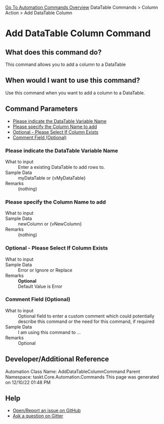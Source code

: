<!--TITLE: Add DataTable Column Command -->
<!-- SUBTITLE: a command in the DataTable Commands group. -->
[Go To Automation Commands Overview](/automation-commands.md)
DataTable Commands &gt; Column Action &gt; Add DataTable Column


# Add DataTable Column Command


## What does this command do?
This command allows you to add a column to a DataTable


## When would I want to use this command?
Use this command when you want to add a column to a DataTable.


## Command Parameters
- [Please indicate the DataTable Variable Name](#param_0)
- [Please specify the Column Name to add](#param_1)
- [Optional - Please Select If Column Exists](#param_2)
- [Comment Field (Optional)](#param_3)


<a id="param_0"></a>
### Please indicate the DataTable Variable Name


<dl>
<dt>What to input</dt><dd>Enter a existing DataTable to add rows to.</dd>
<dt>Sample Data</dt><dd>myDataTable or {vMyDataTable}</dd>
<dt>Remarks</dt><dd>(nothing)</dd>
</dl>




<a id="param_1"></a>
### Please specify the Column Name to add


<dl>
<dt>What to input</dt><dd></dd>
<dt>Sample Data</dt><dd>newColumn or {vNewColumn}</dd>
<dt>Remarks</dt><dd>(nothing)</dd>
</dl>




<a id="param_2"></a>
### Optional - Please Select If Column Exists


<dl>
<dt>What to input</dt><dd></dd>
<dt>Sample Data</dt><dd>Error or Ignore or Replace</dd>
<dt>Remarks</dt><dd><b>Optional</b><br>Default Value is Error</dd>
</dl>




<a id="param_3"></a>
### Comment Field (Optional)


<dl>
<dt>What to input</dt><dd>Optional field to enter a custom comment which could potentially describe this command or the need for this command, if required</dd>
<dt>Sample Data</dt><dd>I am using this command to ...</dd>
<dt>Remarks</dt><dd>Optional</dd>
</dl>




## Developer/Additional Reference
Automation Class Name: AddDataTableColumnCommand
Parent Namespace: taskt.Core.Automation.Commands
This page was generated on 12/10/22 01:48 PM


## Help
- [Open/Report an issue on GitHub](https://github.com/rcktrncn/taskt/issues/new)
- [Ask a question on Gitter](https://gitter.im/taskt-rpa/Lobby)
